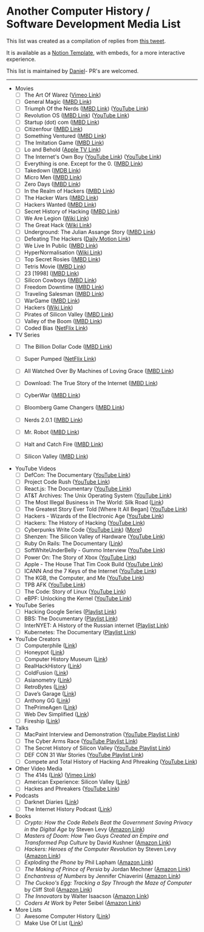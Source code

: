 # Another Computer History / Software Development Media List


This list was created as a compilation of replies from [this tweet](https://twitter.com/endingwithali/status/1769133187047788938). 

It is available as a [Notion Template](https://endingwithali.notion.site/Computer-History-Media-b4c7d4b68fd4458e85ae68d3bcb80f37?pvs=74), with embeds, for a more interactive experience. 

This list is maintained by [Daniel](https://danielhjermitslev.com)- PR's are welcomed.

----

- Movies
    - [ ]  The Art Of Warez ([Vimeo Link](https://vimeo.com/341663153))
    - [ ]  General Magic ([IMBD Link](https://m.imdb.com/title/tt6849786/))
    - [ ]  Triumph Of the Nerds ([IMBD Link](https://www.imdb.com/title/tt0115398/)) ([YouTube Link](https://www.youtube.com/watch?v=c1yzXkH5Pfo&ab_channel=CMDRrazorlight))
    - [ ]  Revolution OS ([IMBD Link](https://www.imdb.com/title/tt0308808/)) ([YouTube Link](https://www.youtube.com/watch?v=jw8K460vx1c&ab_channel=VonHash))
    - [ ]  Startup (dot) com ([IMBD Link](https://www.imdb.com/title/tt0256408/))
    - [ ]  Citizenfour ([IMBD Link](https://www.imdb.com/title/tt4044364/))
    - [ ]  Something Ventured ([IMBD Link](https://m.imdb.com/title/tt1737747/))
    - [ ]  The Imitation Game ([IMBD Link](https://www.imdb.com/title/tt2084970/))
    - [ ]  Lo and Behold ([Apple TV Link](https://tv.apple.com/us/movie/lo-and-behold-reveries-of-the-connected-world/umc.cmc.21dze21h1f6lbjnda69cgwbpx))
    - [ ]  The Internet's Own Boy ([YouTube Link](https://www.youtube.com/watch?v=9vz06QO3UkQ&ab_channel=moviemaniacsDE)) ([YouTube Link](https://www.youtube.com/watch?v=9vz06QO3UkQ&ab_channel=moviemaniacsDE))
    - [ ]  Everything is one. Except for the 0. ([IMBD Link](https://www.imdb.com/title/tt11794022/))
    - [ ]  Takedown ([IMDB Link](https://www.imdb.com/title/tt0159784/))
    - [ ]  Micro Men ([IMBD Link](https://www.imdb.com/title/tt1459467/))
    - [ ]  Zero Days ([IMBD Link](https://www.imdb.com/title/tt5446858/))
    - [ ]  In the Realm of Hackers ([IMBD Link](https://www.imdb.com/title/tt1199631/))
    - [ ]  The Hacker Wars ([IMBD Link](https://www.imdb.com/title/tt4047350/))
    - [ ]  Hackers Wanted ([IMBD Link](https://www.imdb.com/title/tt2292707/))
    - [ ]  Secret History of Hacking ([IMBD Link](https://www.imdb.com/title/tt2335921/))
    - [ ]  We Are Legion ([Wiki Link](https://en.wikipedia.org/wiki/We_Are_Legion))
    - [ ]  The Great Hack ([Wiki Link](https://en.wikipedia.org/wiki/The_Great_Hack))
    - [ ]  Underground: The Julian Assange Story ([IMBD Link](https://www.imdb.com/title/tt2357453/))
    - [ ]  Defeating The Hackers ([Daily Motion Link](https://www.dailymotion.com/video/x1mx144))
    - [ ]  We Live In Public ([IMBD Link](https://www.imdb.com/title/tt0498329/))
    - [ ]  HyperNormalisation ([Wiki Link](https://en.wikipedia.org/wiki/HyperNormalisation))
    - [ ]  Top Secret Rosies ([IMBD Link](https://www.imdb.com/title/tt1587359/))
    - [ ]  Tetris Movie ([IMBD Link](https://www.imdb.com/title/tt12758060/))
    - [ ]  23 [1998] ([IMBD Link](https://www.imdb.com/title/tt0126765/))
    - [ ]  Silicon Cowboys ([IMBD Link](https://m.imdb.com/title/tt4938484/))
    - [ ]  Freedom Downtime ([IMBD Link](https://www.imdb.com/title/tt0309614/))
    - [ ]  Traveling Salesman ([IMBD Link](https://www.imdb.com/title/tt1801123/))
    - [ ]  WarGame ([IMBD Link](https://www.imdb.com/title/tt0086567/))
    - [ ]  Hackers ([Wiki Link](https://en.wikipedia.org/wiki/Hackers_%28film%29))
    - [ ]  Pirates of Silicon Valley ([IMBD Link](https://www.imdb.com/title/tt0168122/))
    - [ ]  Valley of the Boom ([IMBD Link](https://www.imdb.com/title/tt7768092/))
    - [ ]  Coded Bias ([NetFlix Link](https://www.netflix.com/title/81328723))

- TV Series
    - [ ]  The Billion Dollar Code ([IMBD Link](https://www.imdb.com/title/tt15392100/))
    - [ ]  Super Pumped ([NetFlix Link](https://www.netflix.com/title/81582113))
    - [ ]  All Watched Over By Machines of Loving Grace ([IMBD Link](https://www.imdb.com/title/tt1955162/))
    - [ ]  Download: The True Story of the Internet ([IMBD Link](https://www.imdb.com/title/tt1684716/))
    - [ ]  CyberWar ([IMBD Link](https://www.vicetv.com/en_us/show/cyberwar))
    - [ ]  Bloomberg Game Changers ([IMBD Link](https://m.imdb.com/title/tt1776394/))
    - [ ]  Nerds 2.0.1 ([IMBD Link](https://www.imdb.com/title/tt0126765/))
    - [ ]  Mr. Robot ([IMBD Link](https://www.imdb.com/title/tt4158110/))
    - [ ]  Halt and Catch Fire ([IMBD Link](https://www.imdb.com/title/tt2543312/))
    - [ ]  Silicon Valley ([IMBD Link](https://www.imdb.com/title/tt2575988/))


- YouTube Videos
    - [ ]  DefCon: The Documentary ([YouTube Link](https://www.youtube.com/watch?v=3ctQOmjQyYg&ab_channel=TheDocumentaryNetwork))
    - [ ]  Project Code Rush ([YouTube Link](https://www.youtube.com/watch?v=4Q7FTjhvZ7Y&ab_channel=TheDocumentaryNetwork))
    - [ ]  React.js: The Documentary ([YouTube Link](https://www.youtube.com/watch?v=8pDqJVdNa44&ab_channel=Honeypot))
    - [ ]  AT&T Archives: The Unix Operating System ([YouTube Link](https://www.youtube.com/watch?v=tc4ROCJYbm0&ab_channel=AT%26TTechChannel))
    - [ ]  The Most Illegal Business in The World: Silk Road ([Link](https://www.youtube.com/watch?v=fsfoqdqyykI&ab_channel=MagnatesMedia))
    - [ ]  The Greatest Story Ever Told [Where It All Began] ([YouTube Link](https://www.youtube.com/watch?v=A2wG0sXbMhw&t=1s&ab_channel=ColdFusion))
    - [ ]  Hackers - Wizards of the Electronic Age ([YouTube Link](https://www.youtube.com/watch?v=zOP1LNr70aU&ab_channel=TheMac6010))
    - [ ]  Hackers: The History of Hacking ([YouTube Link](https://www.youtube.com/watch?v=FufYSx2_6Bg&ab_channel=RCW39RJ))
    - [ ]  Cyberpunks Write Code ([YouTube Link](https://youtube.com/watch?v=9vM0oIEhMag)) ([More](https://www.youtube.com/playlist?list=PLBuns9Evn1w-T2RwqMhUnTZbTTe-M-g42))
    - [ ]  Shenzen: The Silicon Valley of Hardware ([YouTube Link](https://www.youtube.com/watch?v=SGJ5cZnoodY&ab_channel=WIREDUK))
    - [ ]  Ruby On Rails: The Documentary ([Link](https://www.youtube.com/watch?v=HDKUEXBF3B4))
    - [ ]  SoftWhiteUnderBelly - Gummo Interview ([YouTube Link](https://www.youtube.com/watch?v=g6igTJXcqvo&ab_channel=SoftWhiteUnderbelly))
    - [ ]  Power On: The Story of Xbox ([YouTube Link](https://www.youtube.com/watch?v=AJYsA1jXf60&ab_channel=Xbox))
    - [ ]  Apple - The House That Tim Cook Build ([YouTube Link](https://www.youtube.com/watch?v=38XMIMrIg_g&ab_channel=fpt.))
    - [ ]  ICANN And the 7 Keys of the Internet ([YouTube Link](https://www.youtube.com/watch?v=26WvISI14g0&ab_channel=WVFRMPodcast))
    - [ ]  The KGB, the Computer, and Me ([YouTube Link](https://www.youtube.com/watch?v=PGv5BqNL164&ab_channel=DragonFartOutLoud))
    - [ ]  TPB AFK ([YouTube Link](https://www.youtube.com/watch?v=eTOKXCEwo_8&ab_channel=ThePirateBayAwayFromKeyboard))
    - [ ]  The Code: Story of Linux ([YouTube Link](https://www.youtube.com/watch?v=1WD6IuvhfoQ&ab_channel=L33TGUY))
    - [ ]  eBPF: Unlocking the Kernel ([YouTube Link](https://www.youtube.com/watch?v=Wb_vD3XZYOA&ab_channel=SpeakeasyProductions))

- YouTube Series
    - [ ]  Hacking Google Series ([Playlist Link](https://www.youtube.com/playlist?list=PL590L5WQmH8dsxxz7ooJAgmijwOz0lh2H))
    - [ ]  BBS: The Documentary ([Playlist Link](https://www.youtube.com/playlist?list=PL7nj3G6Jpv2G6Gp6NvN1kUtQuW8QshBWE))
    - [ ]  InterNYET: A History of the Russian internet ([Playlist Link](https://www.youtube.com/watch?v=hdngdbzayHA&ab_channel=%D0%9D%D0%B0%D1%81%D1%82%D0%BE%D1%8F%D1%89%D0%B5%D0%B5%D0%92%D1%80%D0%B5%D0%BC%D1%8F.%D0%94%D0%BE%D0%BA))
    - [ ]  Kubernetes: The Documentary ([Playlist Link](https://www.youtube.com/watch?feature=shared&v=BE77h7dmoQU))

- YouTube Creators
    - [ ]  Computerphile ([Link](https://www.youtube.com/@Computerphile/videos))
    - [ ]  Honeypot ([Link](https://www.youtube.com/@Honeypotio?app=desktop))
    - [ ]  Computer History Museum ([Link](https://www.youtube.com/@ComputerHistory))
    - [ ]  RealHackHistory ([Link](https://www.youtube.com/@realhackhistory))
    - [ ]  ColdFusion ([Link](https://www.youtube.com/@ColdFusion))
    - [ ]  Asianometry ([Link](https://www.youtube.com/@Asianometry/videos))
    - [ ]  RetroBytes ([Link](https://www.youtube.com/@RetroBytesUK))
    - [ ]  Dave’s Garage ([Link](https://www.youtube.com/@DavesGarage))
    - [ ]  Anthony GG ([Link](https://www.youtube.com/@anthonygg_))
    - [ ]  ThePrimeAgen ([Link](https://www.youtube.com/@ThePrimeTimeagen))
    - [ ]  Web Dev Simplified ([Link](https://www.youtube.com/@WebDevSimplified))
    - [ ]  Fireship ([Link](https://www.youtube.com/@Fireship))

- Talks
    - [ ]  MacPaint Interview and Demonstration ([YouTube Playlist Link](https://www.youtube.com/watch?v=-syl7m_i-80&ab_channel=ComputerHistoryMuseum))
    - [ ]  The Cyber Arms Race ([YouTube Playlist Link](https://www.youtube.com/watch?v=tUotmeaZayE&ab_channel=AaltoUniversity))
    - [ ]  The Secret History of Silicon Valley ([YouTube Playlist Link](https://www.youtube.com/watch?v=ZTC_RxWN_xo&ab_channel=ComputerHistoryMuseum))
    - [ ]  DEF CON 31 War Stories ([YouTube Playlist Link](https://www.youtube.com/playlist?list=PL9fPq3eQfaaBTZWTBe3x17Hz68UqRTDrL))
    - [ ]  Compete and Total History of Hacking And Phreaking ([YouTube Link](https://www.youtube.com/watch?v=jnGbGpLE9s4&t=486s&ab_channel=Ray%5BREDACTED%5D))        

- Other Video Media
    - [ ]  The 414s ([Link](https://www.imdb.com/title/tt4215352/)) ([Vimeo Link](https://vimeo.com/502242358))
    - [ ]  American Experience: Silicon Valley ([Link](https://www.imdb.com/title/tt2547530/))
    - [ ]  Hackes and Phreakers ([YouTube Link](https://www.youtube.com/watch?v=0a_4IR4v5no&ab_channel=realhackhistory))

- Podcasts
    - [ ]  Darknet Diaries ([Link](https://darknetdiaries.com/))
    - [ ]  The Internet History Podcast ([Link](https://www.internethistorypodcast.com/))

- Books
    - [ ]  *Crypto: How the Code Rebels Beat the Government Saving Privacy in the Digital Age* by Steven Levy ([Amazon Link](https://www.amazon.com/Crypto-Rebels-Government-Privacy-Digital/dp/0140244328))
    - [ ]  *Masters of Doom: How Two Guys Created an Empire and Transformed Pop Culture* by David Kushner ([Amazon Link](https://www.amazon.com/Masters-Doom-Created-Transformed-Culture/dp/0812972155))
    - [ ]  *Hackers: Heroes of the Computer Revolution* by Steven Levy ([Amazon Link](https://www.amazon.com/Hackers-Computer-Revolution-Steven-Levy/dp/1449388396))
    - [ ]  *Exploding the Phone* by Phil Lapham ([Amazon Link](https://www.amazon.com/Exploding-Phone-Phil-Lapsley/dp/0802122280))
    - [ ]  *The Making of Prince of Persia* by Jordan Mechner ([Amazon Link](https://www.amazon.com/Making-Prince-Persia-Journals-1985-1993-Illustrated/dp/0578627310?_encoding=UTF8&qid=1669821936&sr=1-1&linkCode=sl1&tag=jmechner-20&linkId=52f9558d6e7fd50386bc7d3e83a90409&language=en_US&ref_=as_li_ss_tl))
    - [ ]  *Enchantress of Numbers* by Jennifer Chiaverini ([Amazon Link](https://www.amazon.com/Enchantress-Numbers-Novel-Ada-Lovelace/dp/1101985208))
    - [ ]  *The Cuckoo's Egg: Tracking a Spy Through the Maze of Computer* by Cliff Stoll ([Amazon Link](https://www.amazon.com/Cuckoos-Egg-Tracking-Computer-Espionage/dp/1416507787))
    - [ ]  *The Innovators* by Walter Isaacson ([Amazon Link](https://www.amazon.com/Innovators-Hackers-Geniuses-Created-Revolution/dp/1476708703))
    - [ ]  *Coders At Work* by Peter Seibel ([Amazon Link](https://www.amazon.com/Coders-Work-Reflections-Craft-Programming/dp/1430219483))
 
- More Lists
    - [ ]  Awesome Computer History ([Link](https://github.com/watson/awesome-computer-history))
    - [ ]  Make Use Of List ([Link](https://www.makeuseof.com/tag/documentaries-about-birth-of-computers-and-internet/))
